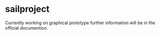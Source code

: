 # sailproject
Currently working on graphical prototype
further information will be in the official documention.
